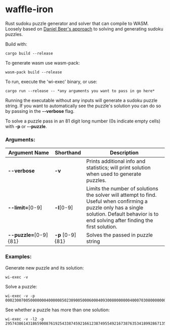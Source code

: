 # waffle-iron
Rust sudoku puzzle generator and solver that can compile to WASM. Loosely based on [Daniel Beer's approach](https://dlbeer.co.nz/articles/sudoku.html) to solving and generating sudoku 
puzzles.

Build with:

    cargo build --release

To generate wasm use wasm-pack:

    wasm-pack build --release

To run, execute the 'wi-exec' binary, or use:

    cargo run --release -- *any arguments you want to pass in go here*

Running the executable without any inputs will generate a sudoku puzzle string. If you want to automatically see the puzzle's solution you can do so by passing in the **--verbose** flag.

To solve a puzzle pass in an 81 digit long number (0s indicate empty cells) with **-p** or **--puzzle**.


### Arguments:

Argument&nbsp;Name     |  Shorthand            | Description
-----------------------|-----------------------|------------
**--verbose**          | **-v**                | Prints additional info and statistics; will print solution when used to generate puzzles.
**--limit=**[0-9]      | **-l**[0-9]           | Limits the number of solutions the solver will attempt to find. Useful when confirming a puzzle only has a single solution. Default behavior is to end solving after finding the first solution.
**--puzzle=**[0-9]{81} | **-p**&nbsp;[0-9]{81} | Solves the passed in puzzle string


### Examples:

Generate new puzzle and its solution:

    wi-exec -v

Solve a puzzle:

    wi-exec -v -p 000230070050000000400000850230900500060004093008000000040007030800000000020009061

See whether a puzzle has more than one solution:

    wi-exec -v -l2 -p 295743861431865900876192543387459216612387495549216738763534189928671354154938600

